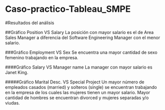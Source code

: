 # Caso-practico-Tableau_SMPE

#Resultados del análisis

##Gráfico Position VS Salary 
La posición con mayor salario es el de Area Sales Manager a diferencia del Software Engineering Manager 
con el menor salario.

###Gráfico Employment VS Sex
Se encuentra una mayor cantidad de sexo femenino trabajando en la empresa.

####Gráfico Salary VS Manager name
La manager con mayor salario es Janet King.

#####Gráfico Marital Desc. VS Special Project
Un mayor número de empleados casados (married) y solteros (single) se encuentran trabajando en la empresa
de los cuales las mujeres tienen un mayor salario.
Mayor cantidad de hombres se encuentran divorced y mujeres separadas y/o viudas.

